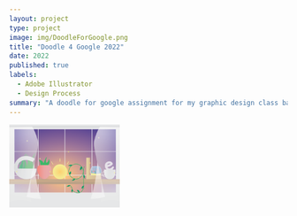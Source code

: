 ```yaml
---
layout: project
type: project
image: img/DoodleForGoogle.png
title: "Doodle 4 Google 2022"
date: 2022
published: true
labels:
  - Adobe Illustrator
  - Design Process
summary: "A doodle for google assignment for my graphic design class back in highschool 2022"
---
```


<img class="img-fluid" src="../img/DoodleForGoogle.png" width="200px" height="150px">

